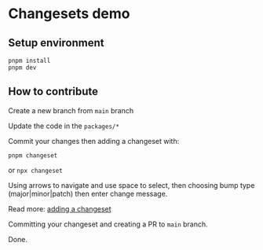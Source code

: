 # Changesets demo

## Setup environment

```
pnpm install
pnpm dev
```

## How to contribute

Create a new branch from `main` branch

Update the code in the `packages/*`

Commit your changes then adding a changeset with:

```
pnpm changeset
```

or `npx changeset`

Using arrows to navigate and use space to select, then choosing bump type (major|minor|patch) then enter change message.

Read more: [adding a changeset](https://github.com/changesets/changesets/blob/main/docs/adding-a-changeset.md)

Committing your changeset and creating a PR to `main` branch.

Done.

